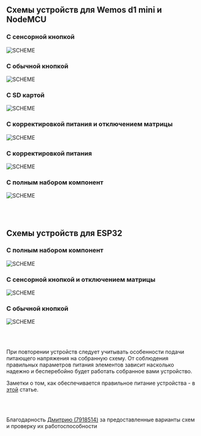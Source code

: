 ## Схемы устройств для Wemos d1 mini и NodeMCU

### С сенсорной кнопкой
![SCHEME](https://github.com/vvip-68/GyverPanelWiFi/blob/master/schemes/scheme.jpg)

### С обычной кнопкой
![SCHEME](https://github.com/vvip-68/GyverPanelWiFi/blob/master/schemes/scheme_b.jpg)

### С SD картой
![SCHEME](https://github.com/vvip-68/GyverPanelWiFi/blob/master/schemes/scheme_c.jpg)

### С корректировкой питания и отключением матрицы
![SCHEME](https://github.com/vvip-68/GyverPanelWiFi/blob/master/schemes/scheme_e.jpg)

### С корректировкой питания
![SCHEME](https://github.com/vvip-68/GyverPanelWiFi/blob/master/schemes/scheme_d.jpg)

### С полным набором компонент
![SCHEME](https://github.com/vvip-68/GyverPanelWiFi/blob/master/schemes/ESP8266_ALL.jpg)

<br><br>

## Схемы устройств для ESP32

### С полным набором компонент
![SCHEME](https://github.com/vvip-68/GyverPanelWiFi/blob/master/schemes/ESP32_ALL.JPG)

### С сенсорной кнопкой и отключением матрицы
![SCHEME](https://github.com/vvip-68/GyverPanelWiFi/blob/master/schemes/ESP32_MOSFET.JPG)

### С обычной кнопкой
![SCHEME](https://github.com/vvip-68/GyverPanelWiFi/blob/master/schemes/ESP32_button_noRELAY.jpg)

<br><br>

При повторении устройств следует учитывать особенности подачи питающего напряжения на собранную схему.
От соблюдения правильных параметров питания элементов зависит насколько надежно и бесперебойно будет работать собранное вами устройство.  

Заметки о том, как обеспечивается правильное питание устройства - в [этой](https://github.com/vvip-68/GyverPanelWiFi/wiki/%D0%97%D0%B0%D0%BC%D0%B5%D1%82%D0%BA%D0%B8-%D0%BE-%D0%BF%D0%B8%D1%82%D0%B0%D0%BD%D0%B8%D0%B8) статье.

<br><br>

Благодарность [Дмитрию (7918514)](https://github.com/7918514) за предоставленные варианты схем и проверку их работоспособности
